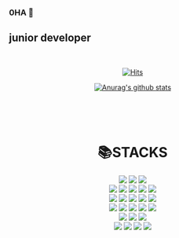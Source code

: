 ### 0HA 👋
## junior developer
<br>
<div align=center>
	
  [![Hits](https://hits.seeyoufarm.com/api/count/incr/badge.svg?url=https%3A%2F%2Fgithub.com%2Fzzsza)](https://hits.seeyoufarm.com) 


 [![Anurag's github stats](https://github-readme-stats.vercel.app/api?username=ZIZONE0HA)](https://github.com/anuraghazra/github-readme-stats)

</div>
<br><br><br>
<div align=center><h1>📚STACKS</h1></div>
	
<div align=center>
	<img src="https://img.shields.io/badge/java-007396?style=for-the-badge&logo=OpenJDK&logoColor=white">
	<img src="https://img.shields.io/badge/spring-6DB33F?style=for-the-badge&logo=spring&logoColor=white">
	<img src="https://img.shields.io/badge/springboot-6DB33F?style=for-the-badge&logo=springboot&logoColor=white">
	<br>
	<img src="https://img.shields.io/badge/html5-E34F26?style=for-the-badge&logo=html5&logoColor=white">
	<img src="https://img.shields.io/badge/css-1572B6?style=for-the-badge&logo=css3&logoColor=white">
	<img src="https://img.shields.io/badge/javascript-F7DF1E?style=for-the-badge&logo=javascript&logoColor=black">
	<img src="https://img.shields.io/badge/jquery-0769AD?style=for-the-badge&logo=jquery&logoColor=white">
	<img src="https://img.shields.io/badge/bootstrap-7952B3?style=for-the-badge&logo=bootstrap&logoColor=white">
	<br>
	<img src="https://img.shields.io/badge/react-61DAFB?style=for-the-badge&logo=react&logoColor=black">
	<img src="https://img.shields.io/badge/oracle-F80000?style=for-the-badge&logo=oracle&logoColor=white">
	<img src="https://img.shields.io/badge/mysql-4479A1?style=for-the-badge&logo=mysql&logoColor=white">
	<img src="https://img.shields.io/badge/apache tomcat-F8DC75?style=for-the-badge&logo=apachetomcat&logoColor=white">
	<img src="https://img.shields.io/badge/linux-FCC624?style=for-the-badge&logo=linux&logoColor=black">
	<br>
	<img src="https://img.shields.io/badge/github-181717?style=for-the-badge&logo=github&logoColor=white">
	<img src="https://img.shields.io/badge/git-F05032?style=for-the-badge&logo=git&logoColor=white">
	<img src="https://img.shields.io/badge/fontawesome-339AF0?style=for-the-badge&logo=fontawesome&logoColor=white">
	<img src="https://img.shields.io/badge/gradle-02303A?style=for-the-badge&logo=gradle&logoColor=white">
	<img src="https://img.shields.io/badge/axios-5A29E4?style=for-the-badge&logo=axios&logoColor=white">
	<br>
	<img src="https://img.shields.io/badge/eclipse ide-2C2255?style=for-the-badge&logo=eclipseide&logoColor=white">
	<img src="https://img.shields.io/badge/intellij idea-000000?style=for-the-badge&logo=intellijidea&logoColor=white">
	<img src="https://img.shields.io/badge/sourcetree-0052CC?style=for-the-badge&logo=sourcetree&logoColor=white">
	<br>
	<img src="https://img.shields.io/badge/figma-F24E1E?style=for-the-badge&logo=figma&logoColor=white">
	<img src="https://img.shields.io/badge/adobe photoshop-31A8FF?style=for-the-badge&logo=adobephotoshop&logoColor=white">
	<img src="https://img.shields.io/badge/adobe illustrator-FF9A00?style=for-the-badge&logo=adobeillustrator&logoColor=white">
	<img src="https://img.shields.io/badge/adobe xd-FF61F6?style=for-the-badge&logo=adobexd&logoColor=white">
</div>


<!--
**ZIZONE0HA/ZIZONE0HA** is a ✨ _special_ ✨ repository because its `README.md` (this file) appears on your GitHub profile.

Here are some ideas to get you started:

- 🔭 I’m currently working on ...
- 🌱 I’m currently learning ...
- 👯 I’m looking to collaborate on ...
- 🤔 I’m looking for help with ...
- 💬 Ask me about ...
- 📫 How to reach me: ...
- 😄 Pronouns: ...
- ⚡ Fun fact: ...
-->
